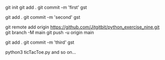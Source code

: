 git init
git add .
git commit -m 'first'
gst

git add .
git commit -m 'second'
gst

git remote add origin https://github.com/Jitgitbit/python_exercise_nine.git
git branch -M main
git push -u origin main

git add .
git commit -m 'third'
gst

python3 ticTacToe.py
and so on...